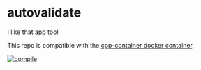 # autovalidate

I like that app too!

This repo is compatible with the [cpp-container docker container](https://github.com/ChicoState/cpp-container).

[![compile](https://github.com/jrbaartman/autovalidate/actions/workflows/compile.yml/badge.svg)](https://github.com/jrbaartman/autovalidate/actions/workflows/compile.yml)
